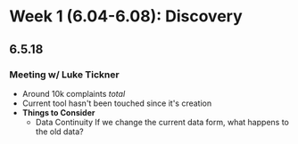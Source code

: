 # Week 1 (6.04-6.08): Discovery

## 6.5.18
### Meeting w/ Luke Tickner
* Around 10k complaints *total*
* Current tool hasn't been touched since it's creation
* **Things to Consider**
  * Data Continuity
    If we change the current data form, what happens to the old data?
